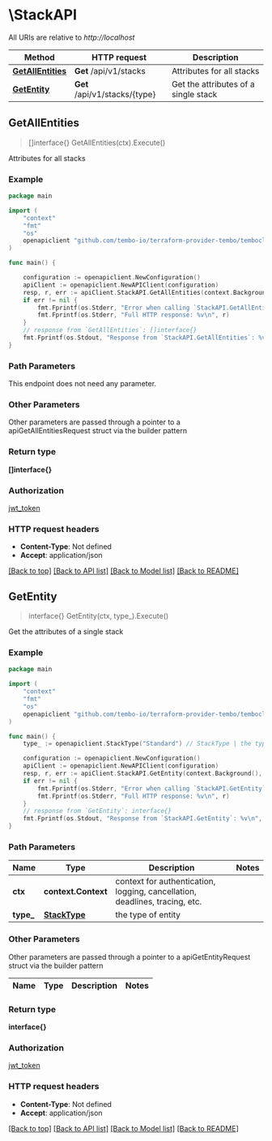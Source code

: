 # \StackAPI

All URIs are relative to *http://localhost*

Method | HTTP request | Description
------------- | ------------- | -------------
[**GetAllEntities**](StackAPI.md#GetAllEntities) | **Get** /api/v1/stacks | Attributes for all stacks
[**GetEntity**](StackAPI.md#GetEntity) | **Get** /api/v1/stacks/{type} | Get the attributes of a single stack



## GetAllEntities

> []interface{} GetAllEntities(ctx).Execute()

Attributes for all stacks



### Example

```go
package main

import (
	"context"
	"fmt"
	"os"
	openapiclient "github.com/tembo-io/terraform-provider-tembo/temboclient"
)

func main() {

	configuration := openapiclient.NewConfiguration()
	apiClient := openapiclient.NewAPIClient(configuration)
	resp, r, err := apiClient.StackAPI.GetAllEntities(context.Background()).Execute()
	if err != nil {
		fmt.Fprintf(os.Stderr, "Error when calling `StackAPI.GetAllEntities``: %v\n", err)
		fmt.Fprintf(os.Stderr, "Full HTTP response: %v\n", r)
	}
	// response from `GetAllEntities`: []interface{}
	fmt.Fprintf(os.Stdout, "Response from `StackAPI.GetAllEntities`: %v\n", resp)
}
```

### Path Parameters

This endpoint does not need any parameter.

### Other Parameters

Other parameters are passed through a pointer to a apiGetAllEntitiesRequest struct via the builder pattern


### Return type

**[]interface{}**

### Authorization

[jwt_token](../README.md#jwt_token)

### HTTP request headers

- **Content-Type**: Not defined
- **Accept**: application/json

[[Back to top]](#) [[Back to API list]](../README.md#documentation-for-api-endpoints)
[[Back to Model list]](../README.md#documentation-for-models)
[[Back to README]](../README.md)


## GetEntity

> interface{} GetEntity(ctx, type_).Execute()

Get the attributes of a single stack



### Example

```go
package main

import (
	"context"
	"fmt"
	"os"
	openapiclient "github.com/tembo-io/terraform-provider-tembo/temboclient"
)

func main() {
	type_ := openapiclient.StackType("Standard") // StackType | the type of entity

	configuration := openapiclient.NewConfiguration()
	apiClient := openapiclient.NewAPIClient(configuration)
	resp, r, err := apiClient.StackAPI.GetEntity(context.Background(), type_).Execute()
	if err != nil {
		fmt.Fprintf(os.Stderr, "Error when calling `StackAPI.GetEntity``: %v\n", err)
		fmt.Fprintf(os.Stderr, "Full HTTP response: %v\n", r)
	}
	// response from `GetEntity`: interface{}
	fmt.Fprintf(os.Stdout, "Response from `StackAPI.GetEntity`: %v\n", resp)
}
```

### Path Parameters


Name | Type | Description  | Notes
------------- | ------------- | ------------- | -------------
**ctx** | **context.Context** | context for authentication, logging, cancellation, deadlines, tracing, etc.
**type_** | [**StackType**](.md) | the type of entity | 

### Other Parameters

Other parameters are passed through a pointer to a apiGetEntityRequest struct via the builder pattern


Name | Type | Description  | Notes
------------- | ------------- | ------------- | -------------


### Return type

**interface{}**

### Authorization

[jwt_token](../README.md#jwt_token)

### HTTP request headers

- **Content-Type**: Not defined
- **Accept**: application/json

[[Back to top]](#) [[Back to API list]](../README.md#documentation-for-api-endpoints)
[[Back to Model list]](../README.md#documentation-for-models)
[[Back to README]](../README.md)

